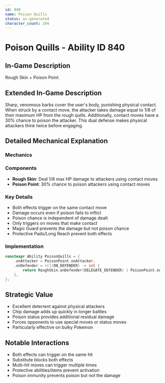 ```yaml
---
id: 840
name: Poison Quills
status: ai-generated
character_count: 294
---
```


# Poison Quills - Ability ID 840

## In-Game Description
Rough Skin + Poison Point.

## Extended In-Game Description
Sharp, venomous barbs cover the user's body, punishing physical contact. When struck by a contact move, the attacker takes damage equal to 1/8 of their maximum HP from the rough quills. Additionally, contact moves have a 30% chance to poison the attacker. This dual defense makes physical attackers think twice before engaging.

## Detailed Mechanical Explanation

### Mechanics

### Components
- **Rough Skin**: Deal 1/8 max HP damage to attackers using contact moves
- **Poison Point**: 30% chance to poison attackers using contact moves

### Key Details
- Both effects trigger on the same contact move
- Damage occurs even if poison fails to inflict
- Poison chance is independent of damage dealt
- Only triggers on moves that make contact
- Magic Guard prevents the damage but not poison chance
- Protective Pads/Long Reach prevent both effects

### Implementation
```c
constexpr Ability PoisonQuills = {
    .onAttacker = PoisonPoint.onAttacker,
    .onDefender = +[](ON_DEFENDER) -> int { 
        return RoughSkin.onDefender(DELEGATE_DEFENDER) | PoisonPoint.onDefender(DELEGATE_DEFENDER); 
    },
};
```

## Strategic Value
- Excellent deterrent against physical attackers
- Chip damage adds up quickly in longer battles
- Poison status provides additional residual damage
- Forces opponents to use special moves or status moves
- Particularly effective on bulky Pokemon

## Notable Interactions
- Both effects can trigger on the same hit
- Substitute blocks both effects
- Multi-hit moves can trigger multiple times
- Protective abilities/items prevent activation
- Poison immunity prevents poison but not the damage
